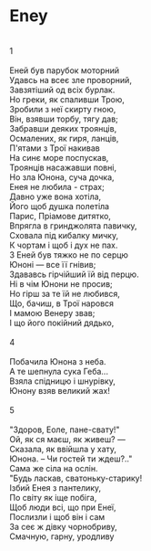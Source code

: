 ﻿# Eney <br />
<br/>
1 <br/>
<br/>
Еней був парубок моторний <br />
Удавсь на всеє зле проворний, <br />
Завзятіший од всіх бурлак. <br />
Но греки, як спаливши Трою, <br />
Зробили з неї скирту гною,    <br />
Він, взявши торбу, тягу дав; <br/>
Забравши деяких троянців, <br/>
Осмалених, як гиря, ланців, <br />
П'ятами з Трої накивав  <br />
На синє море поспускав, <br />
Троянців насажавши повні, <br />
Но зла Юнона, суча дочка, <br />
Енея не любила - страх; <br />
Давно уже вона хотіла, <br />
Його щоб душка полетіла <br />
Парис, Пріамове дитятко, <br />
Впрягла в гринджолята павичку, <br />
Сховала під кибалку мичку, <br />
К чортам і щоб і дух не пах. <br />
3 Еней був тяжко не по серцю <br />
Юноні — все її гнівив; <br />
Здававсь гірчійший їй від перцю. <br/>
Ні в чім Юнони не просив; <br />
Но гірш за те їй не любився, <br />
Що, бачиш, в Трої наровся <br />
І мамою Венеpу звав; <br />
І що його покійний дядько, <br />
<br/>
4 <br/>
<br/>
Побачила Юнона з неба. <br/>
А те шепнула сука Геба... <br />
Взяла спідницю і шнурівку, <br />
Юнону взяв великий жах! <br/>
<br/>
5 <br/>
<br/>
"Здоров, Еоле, пане-свату!" <br />
Ой, як ся маєш, як живеш? — <br />
Сказала, як ввійшла у хату, <br />
Юнона. – Чи гостей ти ждеш?.."<br/>
Сама же сіла на ослін. <br />
"Будь ласкав, сватоньку-старику! <br />
Ізбий Енея з пантелику, <br />
По світу як іще побіга, <br />
Щоб люди всі, що при Енеї, <br />
Послизли і щоб він і сам <br />
За сеє ж дівку чорнобриву, <br />
Смачную, гарну, уродливу <br />

